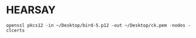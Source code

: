 HEARSAY
=======

```
openssl pkcs12 -in ~/Desktop/bird-5.p12 -out ~/Desktop/ck.pem -nodes -clcerts
```
